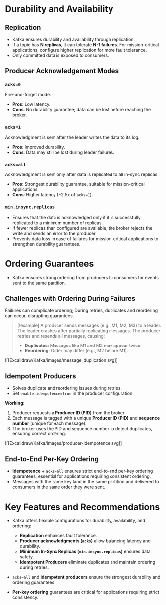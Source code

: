 # Durability and Availability

## Replication

- Kafka ensures durability and availability through replication.
- If a topic has **N replicas**, it can tolerate **N-1 failures**. For mission-critical applications, configure higher replication for more fault tolerance.
- Only committed data is exposed to consumers.

## Producer Acknowledgement Modes
### `acks=0`

Fire-and-forget mode.
- **Pros**: Low latency.
- **Cons**: No durability guarantee; data can be lost before reaching the broker.

### `acks=1`

Acknowledgment is sent after the leader writes the data to its log.
- **Pros**: Improved durability.
- **Cons**: Data may still be lost during leader failures.

### `acks=all`

Acknowledgment is sent only after data is replicated to all in-sync replicas.
- **Pros**: Strongest durability guarantee, suitable for mission-critical applications.
- **Cons**: Higher latency (~2.5x of `acks=1`).

### `min.insync.replicas`

- Ensures that the data is acknowledged only if it is successfully replicated to a minimum number of replicas.
- If fewer replicas than configured are available, the broker rejects the write and sends an error to the producer.
- Prevents data loss in case of failures for mission-critical applications to strengthen durability guarantees.

# Ordering Guarantees

- Kafka ensures strong ordering from producers to consumers for events sent to the same partition.

## Challenges with Ordering During Failures

Failures can complicate ordering; During retries, duplicates and reordering can occur, disrupting guarantees.

>[!example]
>A producer sends messages (e.g., M1, M2, M3) to a leader. The leader crashes after partially replicating messages. The producer retries and resends all messages, causing:
>- **Duplicates**: Messages like M1 and M2 may appear twice.
>- **Reordering**: Order may differ (e.g., M2 before M1).

![[Excalidraw/Kafka/images/message_duplication.svg]]

## Idempotent Producers

- Solves duplicate and reordering issues during retries.
- Set `enable.idempotence=true` in the producer configuration.

 **Working:**
 
1. Producer requests a **Producer ID (PID)** from the broker.
2. Each message is tagged with a unique **Producer ID (PID)** and **sequence number** (unique for each message).
3. The broker uses the PID and sequence number to detect duplicates, ensuring correct ordering.

![[Excalidraw/Kafka/images/producer-idempotence.svg]]

## End-to-End Per-Key Ordering

- **Idempotence** + `acks=all` ensures strict end-to-end per-key ordering guarantees, essential for applications requiring consistent ordering.
- Messages with the same key land in the same partition and delivered to consumers in the same order they were sent.

# Key Features and Recommendations

- Kafka offers flexible configurations for durability, availability, and ordering:
	- **Replication** enhances fault tolerance.
	- **Producer acknowledgments (`acks`)** allow balancing latency and durability.
	- **Minimum In-Sync Replicas (`min.insync.replicas`)** ensures data safety.
	- **Idempotent Producers** eliminate duplicates and maintain ordering during retries.

- `acks=all` and **idempotent producers** ensure the strongest durability and ordering guarantees.
- **Per-key ordering** guarantees are critical for applications requiring strict consistency.